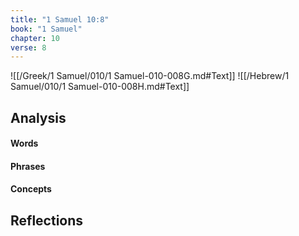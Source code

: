```yaml
---
title: "1 Samuel 10:8"
book: "1 Samuel"
chapter: 10
verse: 8
---
```

![[/Greek/1 Samuel/010/1 Samuel-010-008G.md#Text]]
![[/Hebrew/1 Samuel/010/1 Samuel-010-008H.md#Text]]

## Analysis

#### Words

#### Phrases

#### Concepts

## Reflections
